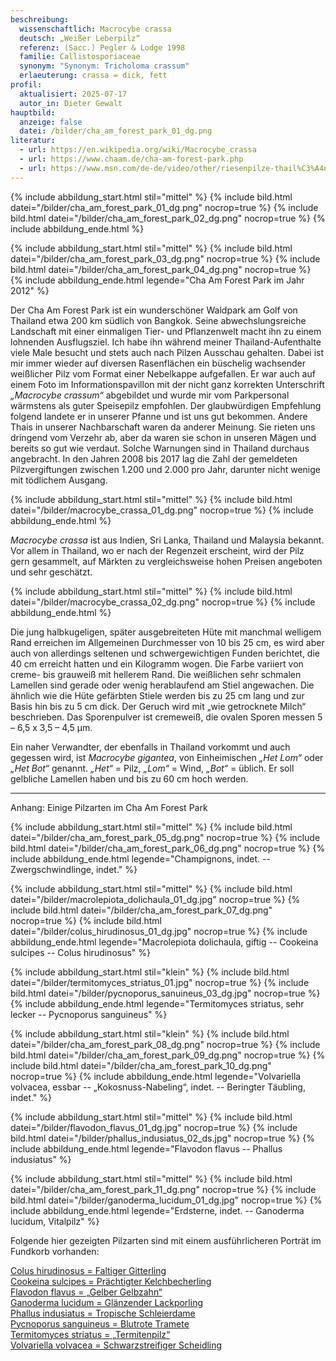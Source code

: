 ```yaml
---
beschreibung:
  wissenschaftlich: Macrocybe crassa
  deutsch: „Weißer Leberpilz“
  referenz: (Sacc.) Pegler & Lodge 1998
  familie: Callistosporiaceae
  synonym: "Synonym: Tricholoma crassum"
  erlaeuterung: crassa = dick, fett
profil:
  aktualisiert: 2025-07-17
  autor_in: Dieter Gewalt
hauptbild:
  anzeige: false
  datei: /bilder/cha_am_forest_park_01_dg.png
literatur:
  - url: https://en.wikipedia.org/wiki/Macrocybe_crassa
  - url: https://www.chaam.de/cha-am-forest-park.php
  - url: https://www.msn.com/de-de/video/other/riesenpilze-thail%C3%A4ndischer-bauer-macht-gigantischen-fund/vi-AA1IuY19?ocid=winp1taskbar&cvid=e2ba8b3bdda04df8fba93098fe665a6a&ei=20
---
```

{% include abbildung_start.html stil="mittel" %}
{% include bild.html datei="/bilder/cha_am_forest_park_01_dg.png" nocrop=true %}
{% include bild.html datei="/bilder/cha_am_forest_park_02_dg.png" nocrop=true %}
{% include abbildung_ende.html %}

{% include abbildung_start.html stil="mittel" %}
{% include bild.html datei="/bilder/cha_am_forest_park_03_dg.png" nocrop=true %}
{% include bild.html datei="/bilder/cha_am_forest_park_04_dg.png" nocrop=true %}
{% include abbildung_ende.html legende="Cha Am Forest Park im Jahr 2012" %}

Der Cha Am Forest Park ist ein wunderschöner Waldpark am Golf von Thailand etwa 200 km südlich von Bangkok. Seine abwechslungsreiche Landschaft mit einer einmaligen Tier- und Pflanzenwelt macht ihn zu einem lohnenden Ausflugsziel. Ich habe ihn während meiner Thailand-Aufenthalte viele Male besucht und stets auch nach Pilzen Ausschau gehalten. Dabei ist mir immer wieder auf diversen Rasenflächen ein büschelig wachsender weißlicher Pilz vom Format einer Nebelkappe aufgefallen. Er war auch auf einem Foto im Informationspavillon mit der nicht ganz korrekten Unterschrift *„Macrocybe crassum“* abgebildet und wurde mir vom Parkpersonal wärmstens als guter Speisepilz empfohlen. Der glaubwürdigen Empfehlung folgend landete er in unserer Pfanne und ist uns gut bekommen. Andere Thais in unserer Nachbarschaft waren da anderer Meinung. Sie rieten uns dringend vom Verzehr ab, aber da waren sie schon in unseren Mägen und bereits so gut wie verdaut. Solche Warnungen sind in Thailand durchaus angebracht. In den Jahren 2008 bis 2017 lag die Zahl der gemeldeten Pilzvergiftungen zwischen 1.200 und 2.000 pro Jahr, darunter nicht wenige mit tödlichem Ausgang.

{% include abbildung_start.html stil="mittel" %}
{% include bild.html datei="/bilder/macrocybe_crassa_01_dg.png" nocrop=true %}
{% include abbildung_ende.html %}

*Macrocybe crassa* ist aus Indien, Sri Lanka, Thailand und Malaysia bekannt. Vor allem in Thailand, wo er nach der Regenzeit erscheint, wird der Pilz gern gesammelt, auf Märkten zu vergleichsweise hohen Preisen angeboten und sehr geschätzt.

{% include abbildung_start.html stil="mittel" %}
{% include bild.html datei="/bilder/macrocybe_crassa_02_dg.png" nocrop=true %}
{% include abbildung_ende.html %}

Die jung halbkugeligen, später ausgebreiteten Hüte mit manchmal welligem Rand erreichen im Allgemeinen Durchmesser von 10 bis 25 cm, es wird aber auch von allerdings seltenen und schwergewichtigen Funden berichtet, die 40 cm erreicht hatten und ein Kilogramm wogen. Die Farbe variiert von creme- bis grauweiß mit hellerem Rand. Die weißlichen sehr schmalen Lamellen sind gerade oder wenig herablaufend am Stiel angewachen. Die ähnlich wie die Hüte gefärbten Stiele werden bis zu 25 cm lang und zur Basis hin bis zu 5 cm dick. Der Geruch wird mit „wie getrocknete Milch“ beschrieben. Das Sporenpulver ist cremeweiß, die ovalen Sporen messen 5 – 6,5 x 3,5 – 4,5 µm.

Ein naher Verwandter, der ebenfalls in Thailand vorkommt und auch gegessen wird, ist *Macrocybe gigantea*, von Einheimischen *„Het Lom“* oder *„Het Bot“* genannt. *„Het“* = Pilz, *„Lom“* = Wind, *„Bot“* = üblich. Er soll gelbliche Lamellen haben und bis zu 60 cm hoch werden.

- - -

Anhang: Einige Pilzarten im Cha Am Forest Park

{% include abbildung_start.html stil="mittel" %}
{% include bild.html datei="/bilder/cha_am_forest_park_05_dg.png" nocrop=true %}
{% include bild.html datei="/bilder/cha_am_forest_park_06_dg.png" nocrop=true %}
{% include abbildung_ende.html legende="Champignons, indet. -- Zwergschwindlinge, indet." %}

{% include abbildung_start.html stil="mittel" %}
{% include bild.html datei="/bilder/macrolepiota_dolichaula_01_dg.jpg" nocrop=true %}
{% include bild.html datei="/bilder/cha_am_forest_park_07_dg.png" nocrop=true %}
{% include bild.html datei="/bilder/colus_hirudinosus_01_dg.jpg" nocrop=true %}
{% include abbildung_ende.html legende="Macrolepiota dolichaula, giftig -- Cookeina sulcipes -- Colus hirudinosus" %}

{% include abbildung_start.html stil="klein" %}
{% include bild.html datei="/bilder/termitomyces_striatus_01.jpg" nocrop=true %}
{% include bild.html datei="/bilder/pycnoporus_sanuineus_03_dg.jpg" nocrop=true %}
{% include abbildung_ende.html legende="Termitomyces striatus, sehr lecker -- Pycnoporus sanguineus" %}

{% include abbildung_start.html stil="klein" %}
{% include bild.html datei="/bilder/cha_am_forest_park_08_dg.png" nocrop=true %}
{% include bild.html datei="/bilder/cha_am_forest_park_09_dg.png" nocrop=true %}
{% include bild.html datei="/bilder/cha_am_forest_park_10_dg.png" nocrop=true %}
{% include abbildung_ende.html legende="Volvariella volvacea, essbar -- „Kokosnuss-Nabeling“, indet. -- Beringter Täubling, indet." %}

{% include abbildung_start.html stil="mittel" %}
{% include bild.html datei="/bilder/flavodon_flavus_01_dg.jpg" nocrop=true %}
{% include bild.html datei="/bilder/phallus_indusiatus_02_ds.jpg" nocrop=true %}
{% include abbildung_ende.html legende="Flavodon flavus -- Phallus indusiatus" %}

{% include abbildung_start.html stil="mittel" %}
{% include bild.html datei="/bilder/cha_am_forest_park_11_dg.png" nocrop=true %}
{% include bild.html datei="/bilder/ganoderma_lucidum_01_dg.jpg" nocrop=true %}
{% include abbildung_ende.html legende="Erdsterne, indet. -- Ganoderma lucidum, Vitalpilz" %}

Folgende hier gezeigten Pilzarten sind mit einem ausführlicheren Porträt im Fundkorb vorhanden:

[Colus hirudinosus = Faltiger Gitterling](/pilze/colus-hirudinosus-faltiger-gitterling)  
[Cookeina sulcipes = Prächtigter Kelchbecherling](/pilze/cookeina-sulcipes-weinglas-kelchbecherling)  
[Flavodon flavus = „Gelber Gelbzahn“](/pilze/flavodon-flavus-gelber-gelbzahn)  
[Ganoderma lucidum = Glänzender Lackporling](/pilze/ganoderma-lucidum-glänzender-lackporling)  
[Phallus indusiatus = Tropische Schleierdame](/pilze/phallus-indusiatus-tropische-schleierdame)  
[Pycnoporus sanguineus = Blutrote Tramete](/pilze/pycnoporus-sanguineus-blutrote-tramete)  
[Termitomyces striatus = „Termitenpilz“](/pilze/termitomyces-striatus-termitenpilz)  
[Volvariella volvacea = Schwarzstreifiger  Scheidling](/pilze/volvariella-volvacea-schwarzstreifiger-scheidling)